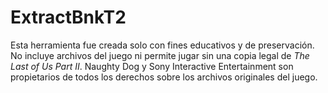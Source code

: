 # ExtractBnkT2
Esta herramienta fue creada solo con fines educativos y de preservación. No incluye archivos del juego ni permite jugar sin una copia legal de *The Last of Us Part II*. Naughty Dog y Sony Interactive Entertainment son propietarios de todos los derechos sobre los archivos originales del juego.
